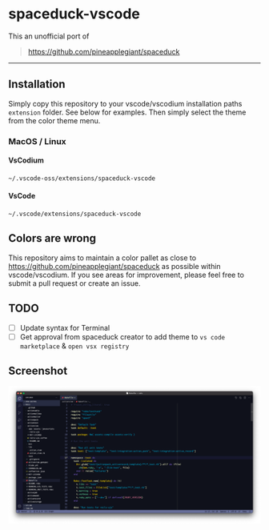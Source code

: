 # spaceduck-vscode

This an unofficial port of 

> https://github.com/pineapplegiant/spaceduck

---

## Installation

Simply copy this repository to your vscode/vscodium installation paths `extension` folder. See below for examples. Then simply select the theme from the color theme menu.

### MacOS / Linux

#### VsCodium

```console
~/.vscode-oss/extensions/spaceduck-vscode
```
#### VsCode

```console
~/.vscode/extensions/spaceduck-vscode
```

## Colors are wrong

This repository aims to maintain a color pallet as close to <https://github.com/pineapplegiant/spaceduck> as possible within vscode/vscodium. If you see areas for improvement, please feel free to submit a pull request or create an issue.

## TODO
- [ ] Update syntax for Terminal
- [ ] Get approval from spaceduck creator to add theme to `vs code marketplace` & `open vsx registry`

## Screenshot

![Ruby](ruby.png)
